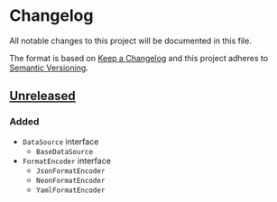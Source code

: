 # Changelog

All notable changes to this project will be documented in this file.

The format is based on [Keep a Changelog](http://keepachangelog.com/en/1.0.0/)
and this project adheres to [Semantic Versioning](http://semver.org/spec/v2.0.0.html).

## [Unreleased](https://github.com/orisai/data-sources/compare/...HEAD)

### Added

- `DataSource` interface
  - `BaseDataSource`
- `FormatEncoder` interface
	- `JsonFormatEncoder`
	- `NeonFormatEncoder`
	- `YamlFormatEncoder`

